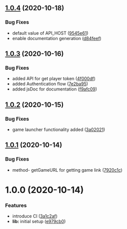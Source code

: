 ## [1.0.4](https://github.com/gameolive-studio/gameolive/compare/v1.0.3...v1.0.4) (2020-10-18)


### Bug Fixes

* default value of API_HOST ([9545e61](https://github.com/gameolive-studio/gameolive/commit/9545e61e5f7b1cc5a24a73cbc182ece95fe73a2c))
* enable documentation generation ([d84feef](https://github.com/gameolive-studio/gameolive/commit/d84feef0432d6e65a4d792fe13652906c4f0fdff))

## [1.0.3](https://github.com/gameolive-studio/gameolive/compare/v1.0.2...v1.0.3) (2020-10-16)


### Bug Fixes

* added API for get player token ([4f000df](https://github.com/gameolive-studio/gameolive/commit/4f000df4f963573cb9c089bf88469b53a6d7c57d))
* added Authentication flow ([7e2ba95](https://github.com/gameolive-studio/gameolive/commit/7e2ba957c1c032c4a537196813d0f0481c9c7755))
* added jsDoc for documentation ([f9afc09](https://github.com/gameolive-studio/gameolive/commit/f9afc09e890eaa5b200dc1d7579c1c4f3497ea31))

## [1.0.2](https://github.com/gameolive-studio/gameolive/compare/v1.0.1...v1.0.2) (2020-10-15)


### Bug Fixes

* game launcher functionality added ([3a02021](https://github.com/gameolive-studio/gameolive/commit/3a020214e142513214a591b89e6522a1f6faef59))

## [1.0.1](https://github.com/gameolive-studio/gameolive/compare/v1.0.0...v1.0.1) (2020-10-14)


### Bug Fixes

* method- getGameURL for getting game link ([7920c1c](https://github.com/gameolive-studio/gameolive/commit/7920c1cf2836abe06413b63d355dd8f0d322db25))

# 1.0.0 (2020-10-14)


### Features

* introduce CI ([3a1c2af](https://github.com/gameolive-studio/gameolive/commit/3a1c2af21752a88b42795c6ee8a478ffda1882f5))
* **lib:** initial setup ([e979cb0](https://github.com/gameolive-studio/gameolive/commit/e979cb0b9bc0a2e89781851a9b75dd5ce5c7c5b1))
